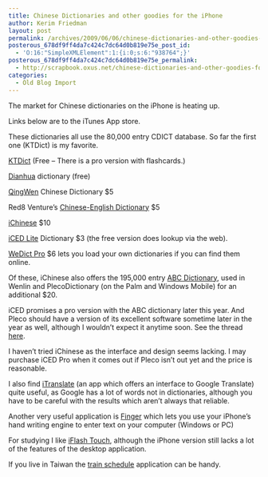 ```yaml
---
title: Chinese Dictionaries and other goodies for the iPhone
author: Kerim Friedman
layout: post
permalink: /archives/2009/06/06/chinese-dictionaries-and-other-goodies-for-the-iphone/
posterous_678df9ff4da7c424c7dc64d0b819e75e_post_id:
  - 'O:16:"SimpleXMLElement":1:{i:0;s:6:"938764";}'
posterous_678df9ff4da7c424c7dc64d0b819e75e_permalink:
  - http://scrapbook.oxus.net/chinese-dictionaries-and-other-goodies-for-th
categories:
  - Old Blog Import
---
```

The market for Chinese dictionaries on the iPhone is heating up. 

Links below are to the iTunes App store.

These dictionaries all use the 80,000 entry CDICT database. So far the first one (KTDict) is my favorite.

<a href="http://itunes.apple.com/WebObjects/MZStore.woa/wa/viewSoftware?id=291179703&mt=8" onclick="_gaq.push(['_trackEvent', 'outbound-article', 'http://itunes.apple.com/WebObjects/MZStore.woa/wa/viewSoftware?id=291179703&mt=8', 'KTDict']);" >KTDict</a> (Free &#8211; There is a pro version with flashcards.)

<a href="http://itunes.apple.com/WebObjects/MZStore.woa/wa/viewSoftware?id=288580473&mt=8" onclick="_gaq.push(['_trackEvent', 'outbound-article', 'http://itunes.apple.com/WebObjects/MZStore.woa/wa/viewSoftware?id=288580473&mt=8', 'Dianhua']);" >Dianhua</a> dictionary (free)

<a href="http://itunes.apple.com/WebObjects/MZStore.woa/wa/viewSoftware?id=301300269&mt=8" onclick="_gaq.push(['_trackEvent', 'outbound-article', 'http://itunes.apple.com/WebObjects/MZStore.woa/wa/viewSoftware?id=301300269&mt=8', 'QingWen']);" >QingWen</a> Chinese Dictionary $5

Red8 Venture&#8217;s <a href="http://itunes.apple.com/WebObjects/MZStore.woa/wa/viewSoftware?id=310551659&mt=8" onclick="_gaq.push(['_trackEvent', 'outbound-article', 'http://itunes.apple.com/WebObjects/MZStore.woa/wa/viewSoftware?id=310551659&mt=8', 'Chinese-English Dictionary']);" >Chinese-English Dictionary</a> $5

<a href="http://itunes.apple.com/WebObjects/MZStore.woa/wa/viewSoftware?id=288429458&mt=8" onclick="_gaq.push(['_trackEvent', 'outbound-article', 'http://itunes.apple.com/WebObjects/MZStore.woa/wa/viewSoftware?id=288429458&mt=8', 'iChinese']);" >iChinese</a> $10

<a href="http://itunes.apple.com/WebObjects/MZStore.woa/wa/viewSoftware?id=306508372&mt=8" onclick="_gaq.push(['_trackEvent', 'outbound-article', 'http://itunes.apple.com/WebObjects/MZStore.woa/wa/viewSoftware?id=306508372&mt=8', 'iCED Lite']);" >iCED Lite</a> Dictionary $3 (the free version does lookup via the web).

<a href="http://itunes.apple.com/WebObjects/MZStore.woa/wa/viewSoftware?id=287799252&mt=8" onclick="_gaq.push(['_trackEvent', 'outbound-article', 'http://itunes.apple.com/WebObjects/MZStore.woa/wa/viewSoftware?id=287799252&mt=8', 'WeDict Pro']);" >WeDict Pro</a> $6 lets you load your own dictionaries if you can find them online.

Of these, iChinese also offers the 195,000 entry <a href="http://itunes.apple.com/WebObjects/MZStore.woa/wa/viewSoftware?id=315167244&mt=8" onclick="_gaq.push(['_trackEvent', 'outbound-article', 'http://itunes.apple.com/WebObjects/MZStore.woa/wa/viewSoftware?id=315167244&mt=8', 'ABC Dictionary']);" >ABC Dictionary</a>, used in Wenlin and PlecoDictionary (on the Palm and Windows Mobile) for an additional $20.

iCED promises a pro version with the ABC dictionary later this year. And Pleco should have a version of its excellent software sometime later in the year as well, although I wouldn&rsquo;t expect it anytime soon. See the thread <a href="http://www.plecoforums.com/viewtopic.php?f=4&t=1644" onclick="_gaq.push(['_trackEvent', 'outbound-article', 'http://www.plecoforums.com/viewtopic.php?f=4&t=1644', 'here']);" >here</a>.

I haven&#8217;t tried iChinese as the interface and design seems lacking. I may purchase iCED Pro when it comes out if Pleco isn&#8217;t out yet and the price is reasonable.

I also find <a href="http://itunes.apple.com/WebObjects/MZStore.woa/wa/viewSoftware?id=288113403&mt=8" onclick="_gaq.push(['_trackEvent', 'outbound-article', 'http://itunes.apple.com/WebObjects/MZStore.woa/wa/viewSoftware?id=288113403&mt=8', 'iTranslate']);" >iTranslate</a> (an app which offers an interface to Google Translate) quite useful, as Google has a lot of words not in dictionaries, although you have to be careful with the results which aren&#8217;t always that reliable.

Another very useful application is <a href="http://itunes.apple.com/WebObjects/MZStore.woa/wa/viewSoftware?id=304607177&mt=8" onclick="_gaq.push(['_trackEvent', 'outbound-article', 'http://itunes.apple.com/WebObjects/MZStore.woa/wa/viewSoftware?id=304607177&mt=8', 'Finger']);" >Finger</a> which lets you use your iPhone&#8217;s hand writing engine to enter text on your computer (Windows or PC)

For studying I like <a href="http://itunes.apple.com/WebObjects/MZStore.woa/wa/viewSoftware?id=313198123&mt=8" onclick="_gaq.push(['_trackEvent', 'outbound-article', 'http://itunes.apple.com/WebObjects/MZStore.woa/wa/viewSoftware?id=313198123&mt=8', 'iFlash Touch']);" >iFlash Touch</a>, although the iPhone version still lacks a lot of the features of the desktop application.

If you live in Taiwan the <a href="http://itunes.apple.com/WebObjects/MZStore.woa/wa/viewSoftware?id=304990376&mt=8" onclick="_gaq.push(['_trackEvent', 'outbound-article', 'http://itunes.apple.com/WebObjects/MZStore.woa/wa/viewSoftware?id=304990376&mt=8', 'train schedule']);" >train schedule</a> application can be handy.

